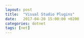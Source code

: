 ```yaml
---
layout: post
title:  "Visual Studio Plugins"
date:   2017-04-20 15:00:00 +0200
categories: dotnet
tags: [net]
---
```



